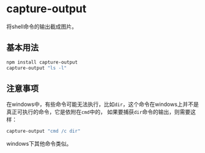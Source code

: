 capture-output
==============

将shell命令的输出截成图片。

## 基本用法

```bash
npm install capture-output
capture-output "ls -l"
```

## 注意事项

在windows中，有些命令可能无法执行，比如`dir`，这个命令在windows上并不是真正可执行的命令，它是依附在`cmd`中的，
如果要捕获`dir`命令的输出，则需要这样：

```bash
capture-output "cmd /c dir"
```

windows下其他命令类似。

